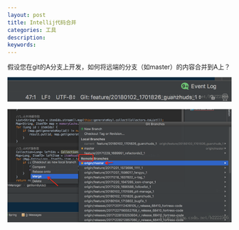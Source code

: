 ```yaml
---
layout: post
title: Intellij代码合并
categories: 工具
description: 
keywords: 
---
```


假设您在git的A分支上开发，如何将远端的分支（如master）的内容合并到A上？

![](/images/posts/2017-06-01-intellij-git-merge.md/1.png)

![](/images/posts/2017-06-01-intellij-git-merge.md/2.png)


